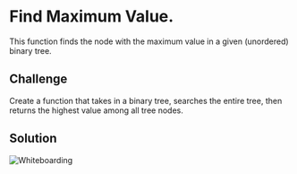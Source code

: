 # Find Maximum Value.
This function finds the node with the maximum value in a given (unordered) binary tree.

## Challenge
Create a function that takes in a binary tree, searches the entire tree, then returns the highest value among all tree nodes.

## Solution
![Whiteboarding](../../assets/18_find_max_value.jpg)
